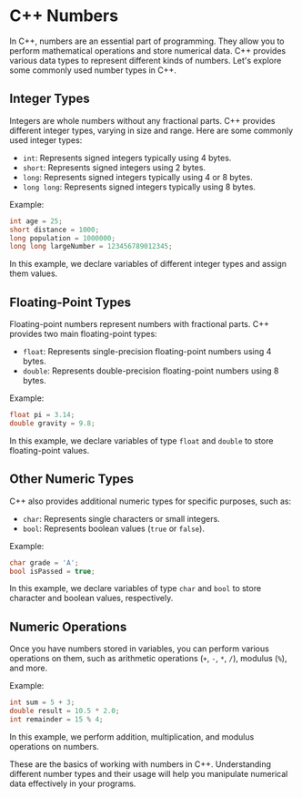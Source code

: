 # C++ Numbers

In C++, numbers are an essential part of programming. They allow you to perform mathematical operations and store numerical data. C++ provides various data types to represent different kinds of numbers. Let's explore some commonly used number types in C++.

## Integer Types

Integers are whole numbers without any fractional parts. C++ provides different integer types, varying in size and range. Here are some commonly used integer types:

- `int`: Represents signed integers typically using 4 bytes.
- `short`: Represents signed integers using 2 bytes.
- `long`: Represents signed integers typically using 4 or 8 bytes.
- `long long`: Represents signed integers typically using 8 bytes.

Example:

```cpp
int age = 25;
short distance = 1000;
long population = 1000000;
long long largeNumber = 123456789012345;
```

In this example, we declare variables of different integer types and assign them values.

## Floating-Point Types

Floating-point numbers represent numbers with fractional parts. C++ provides two main floating-point types:

- `float`: Represents single-precision floating-point numbers using 4 bytes.
- `double`: Represents double-precision floating-point numbers using 8 bytes.

Example:

```cpp
float pi = 3.14;
double gravity = 9.8;
```

In this example, we declare variables of type `float` and `double` to store floating-point values.

## Other Numeric Types

C++ also provides additional numeric types for specific purposes, such as:

- `char`: Represents single characters or small integers.
- `bool`: Represents boolean values (`true` or `false`).

Example:

```cpp
char grade = 'A';
bool isPassed = true;
```

In this example, we declare variables of type `char` and `bool` to store character and boolean values, respectively.

## Numeric Operations

Once you have numbers stored in variables, you can perform various operations on them, such as arithmetic operations (`+`, `-`, `*`, `/`), modulus (`%`), and more.

Example:

```cpp
int sum = 5 + 3;
double result = 10.5 * 2.0;
int remainder = 15 % 4;
```

In this example, we perform addition, multiplication, and modulus operations on numbers.

These are the basics of working with numbers in C++. Understanding different number types and their usage will help you manipulate numerical data effectively in your programs.

